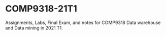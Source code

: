 # COMP9318-21T1

Assignments, Labs, Final Exam, and notes for COMP9318 Data warehouse and Data mining in 2021 T1. 
